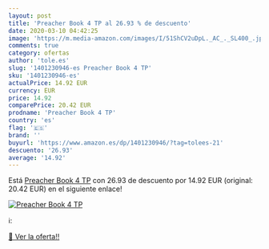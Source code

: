 ```yaml
---
layout: post
title: 'Preacher Book 4 TP al 26.93 % de descuento'
date: 2020-03-10 04:42:25
image: 'https://m.media-amazon.com/images/I/51ShCV2uDpL._AC_._SL400_.jpg'
comments: true
category: ofertas
author: 'tole.es'
slug: '1401230946-es Preacher Book 4 TP'
sku: '1401230946-es'
actualPrice: 14.92 EUR
currency: EUR
price: 14.92
comparePrice: 20.42 EUR
prodname: 'Preacher Book 4 TP'
country: 'es'
flag: '🇪🇸'
brand: ''
buyurl: 'https://www.amazon.es/dp/1401230946/?tag=tolees-21'
descuento: '26.93'
average: '14.92'
---
```


Está [Preacher Book 4 TP](https://www.amazon.es/dp/1401230946/?tag=tolees-21) con 26.93 de descuento por 14.92 EUR (original: 20.42 EUR) en el siguiente enlace!

[![Preacher Book 4 TP](https://m.media-amazon.com/images/I/51ShCV2uDpL._AC_._SL400_.jpg)](https://www.amazon.es/dp/1401230946/?tag=tolees-21)

ℹ️:


[🛒 Ver la oferta!!](https://www.amazon.es/dp/1401230946/?tag=tolees-21)
